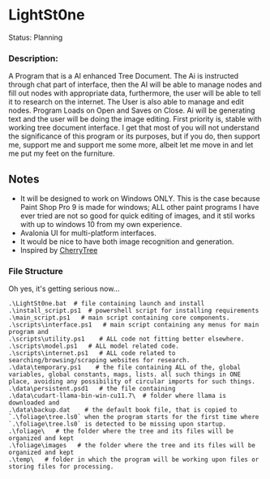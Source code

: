 # LightSt0ne
Status: Planning

### Description:
A Program that is a AI enhanced Tree Document. The Ai is instructed through chat part of interface, then the AI will be able to manage nodes and fill out nodes with appropriate data, furthermore, the user will be able to tell it to research on the internet. The User is also able to manage and edit nodes. Program Loads on Open and Saves on Close. Ai will be generating text and the user will be doing the image editing. First priority is, stable with working tree document interface. I get that most of you will not understand the significance of this program or its purposes, but if you do, then support me, support me and support me some more, albeit let me move in and let me put my feet on the furniture.

## Notes
- It will be designed to work on Windows ONLY. This is the case because Paint Shop Pro 9 is made for windows; ALL other paint programs I have ever tried are not so good for quick editing of images, and it stil works with up to windows 10 from my own experience.
- Avalonia UI for multi-platform interfaces.
- It would be nice to have both image recognition and generation.
- Inspired by [CherryTree](https://github.com/giuspen/cherrytree)

### File Structure
Oh yes, it's getting serious now...
```
.\LightSt0ne.bat  # file containing launch and install 
.\install_script.ps1  # powershell script for installing requirements
.\main_script.ps1   # main script containing core components.
.\scripts\interface.ps1   # main script containing any menus for main program and 
.\scripts\utility.ps1    # ALL code not fitting better elsewhere.
.\scripts\model.ps1   # ALL model related code.
.\scripts\internet.ps1   # ALL code related to searching/browsing/scraping websites for research.
.\data\temporary.ps1    # the file containing ALL of the, global variables, global constants, maps, lists. all such things in ONE place, avoiding any possibility of circular imports for such things.
.\data\persistent.psd1   # the file containing 
.\data\cudart-llama-bin-win-cu11.7\  # folder where llama is downloaded and 
.\data\backup.dat    # the default book file, that is copied to `.\foliage\tree.ls0` when the program starts for the first time where  `.\foliage\tree.ls0` is detected to be missing upon startup.
.\foliage\   # the folder where the tree and its files will be organized and kept
.\foliage\images   # the folder where the tree and its files will be organized and kept
.\temp\   # folder in which the program will be working upon files or storing files for processing. 
```
